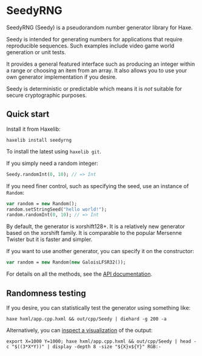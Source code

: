SeedyRNG
========

SeedyRNG (Seedy) is a pseudorandom number generator library for Haxe.

Seedy is intended for generating numbers for applications that require reproducible sequences. Such examples include video game world generation or unit tests.

It provides a general featured interface such as producing an integer within a range or choosing an item from an array. It also allows you to use your own generator implementation if you desire.

Seedy is deterministic or predictable which means it is *not* suitable for secure cryptographic purposes.

Quick start
-----------

Install it from Haxelib:

    haxelib install seedyrng

To install the latest using `haxelib git`.

If you simply need a random integer:

```haxe
Seedy.randomInt(0, 10); // => Int
```

If you need finer control, such as specifying the seed, use an instance of `Random`:

```haxe
var random = new Random();
random.setStringSeed("hello world!");
random.randomInt(0, 10); // => Int
```

By default, the generator is xorshift128+. It is a relatively new generator based on the xorshift family. It is comparable to the popular Mersenne Twister but it is faster and simpler.

If you want to use another generator, you can specify it on the constructor:

```haxe
var random = new Random(new GaloisLFSR32());
```

For details on all the methods, see the [API documentation](https://chfoo.github.io/seedyrng/api/).

Randomness testing
------------------

If you desire, you can statistically test the generator using something like:

    haxe hxml/app.cpp.hxml && out/cpp/Seedy | diehard -g 200 -a

Alternatively, you can [inspect a visualization](https://unix.stackexchange.com/a/289670) of the output:

    export X=1000 Y=1000; haxe hxml/app.cpp.hxml && out/cpp/Seedy | head -c "$((3*X*Y))" | display -depth 8 -size "${X}x${Y}" RGB:-
